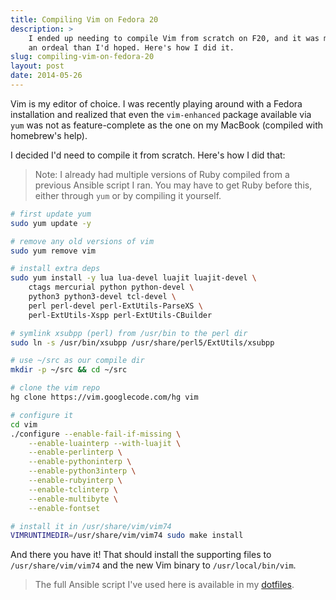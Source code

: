 ```yaml
---
title: Compiling Vim on Fedora 20
description: >
    I ended up needing to compile Vim from scratch on F20, and it was more of
    an ordeal than I'd hoped. Here's how I did it.
slug: compiling-vim-on-fedora-20
layout: post
date: 2014-05-26
---
```


Vim is my editor of choice. I was recently playing around with a Fedora
installation and realized that even the `vim-enhanced` package available via
`yum` was not as feature-complete as the one on my MacBook (compiled with
homebrew's help).

I decided I'd need to compile it from scratch. Here's how I did that:

>Note: I already had multiple versions of Ruby compiled from a previous Ansible
>script I ran. You may have to get Ruby before this, either through `yum` or by
>compiling it yourself.

```bash
# first update yum
sudo yum update -y

# remove any old versions of vim
sudo yum remove vim

# install extra deps
sudo yum install -y lua lua-devel luajit luajit-devel \
    ctags mercurial python python-devel \
    python3 python3-devel tcl-devel \
    perl perl-devel perl-ExtUtils-ParseXS \
    perl-ExtUtils-Xspp perl-ExtUtils-CBuilder

# symlink xsubpp (perl) from /usr/bin to the perl dir
sudo ln -s /usr/bin/xsubpp /usr/share/perl5/ExtUtils/xsubpp

# use ~/src as our compile dir
mkdir -p ~/src && cd ~/src

# clone the vim repo
hg clone https://vim.googlecode.com/hg vim

# configure it
cd vim
./configure --enable-fail-if-missing \
    --enable-luainterp --with-luajit \
    --enable-perlinterp \
    --enable-pythoninterp \
    --enable-python3interp \
    --enable-rubyinterp \
    --enable-tclinterp \
    --enable-multibyte \
    --enable-fontset

# install it in /usr/share/vim/vim74
VIMRUNTIMEDIR=/usr/share/vim/vim74 sudo make install
```

And there you have it! That should install the supporting files to
`/usr/share/vim/vim74` and the new Vim binary to `/usr/local/bin/vim`.

>The full Ansible script I've used here is available in my [dotfiles][].

[dotfiles]: https://github.com/ciarand/phoenix/blob/master/roles/editor/tasks/RedHat_extras.yml
